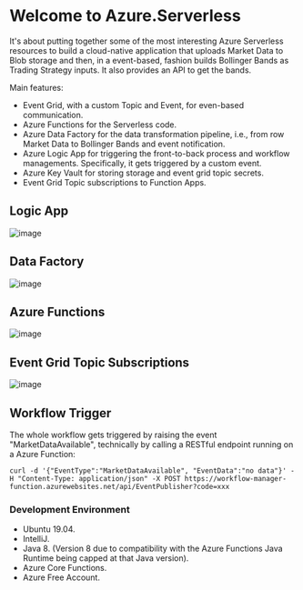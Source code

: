 # Welcome to Azure.Serverless
It's about putting together some of the most interesting Azure Serverless resources to build a cloud-native application that uploads Market Data to Blob storage and then, in a event-based, fashion builds Bollinger Bands as Trading Strategy inputs.
It also provides an API to get the bands.

Main features:
- Event Grid, with a custom Topic and Event, for even-based communication.
- Azure Functions for the Serverless code.  
- Azure Data Factory for the data transformation pipeline, i.e., from row Market Data to Bollinger Bands and event notification.
- Azure Logic App for triggering the front-to-back process and workflow managements. Specifically, it gets triggered by a custom event.
- Azure Key Vault for storing storage and event grid topic secrets.
- Event Grid Topic subscriptions to Function Apps. 


## Logic App
![image](https://user-images.githubusercontent.com/8766989/71741597-941e3580-2e5f-11ea-978b-914afda40a4d.png)

## Data Factory
![image](https://user-images.githubusercontent.com/8766989/71740995-01c96200-2e5e-11ea-96e5-0bd009a4677f.png)

## Azure Functions
![image](https://user-images.githubusercontent.com/8766989/71741044-24f41180-2e5e-11ea-8d57-b37a2fc7ae71.png)

## Event Grid Topic Subscriptions
![image](https://user-images.githubusercontent.com/8766989/71741129-54a31980-2e5e-11ea-80ed-5e635c9522f8.png)

## Workflow Trigger
The whole workflow gets triggered by raising the event "MarketDataAvailable", technically by calling a RESTful endpoint running on a Azure Function: 
```unix
curl -d '{"EventType":"MarketDataAvailable", "EventData":"no data"}' -H "Content-Type: application/json" -X POST https://workflow-manager-function.azurewebsites.net/api/EventPublisher?code=xxx
```

### Development Environment
- Ubuntu 19.04.
- IntelliJ.
- Java 8. (Version 8 due to compatibility with the Azure Functions Java Runtime being capped at that Java version).
- Azure Core Functions.
- Azure Free Account.
